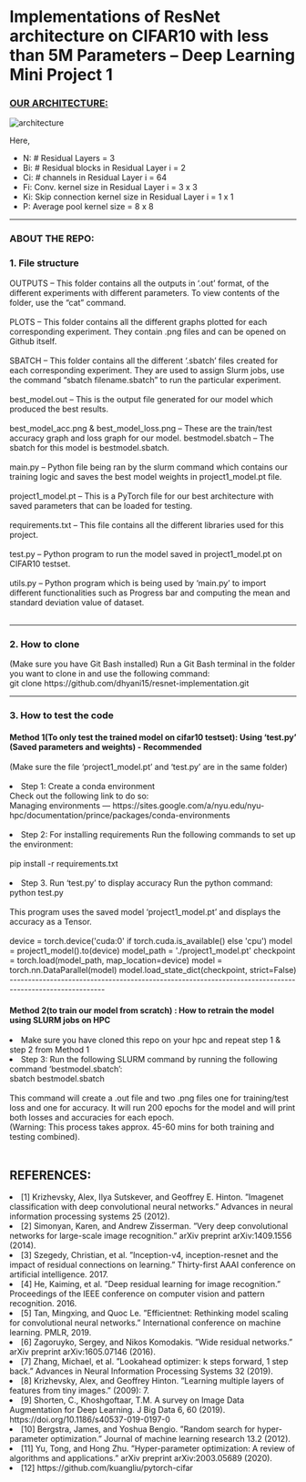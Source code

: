 <h1>Implementations of ResNet architecture on CIFAR10 with less than 5M Parameters – Deep Learning Mini Project 1</h1>

<h3> <u> OUR ARCHITECTURE: </u> </h3>

![architecture](https://user-images.githubusercontent.com/47019139/160049019-05f6d487-c9c3-4116-b435-36c512c0a7b1.PNG)

Here,
<ul>
  
<li>N: # Residual Layers = 3
<li>Bi: # Residual blocks in Residual Layer i = 2
<li>Ci: # channels in Residual Layer i = 64
<li>Fi: Conv. kernel size in Residual Layer i = 3 x 3
<li>Ki: Skip connection kernel size in Residual Layer i = 1 x 1
<li>P: Average pool kernel size = 8 x 8
</ul>

-------------------------------------------------------------------------------------------------------- 
<h3> ABOUT THE REPO: </h3>
<h3> 1. File structure </h3>
OUTPUTS – This folder contains all the outputs in ‘.out’ format, of the different experiments with different parameters. To view contents of the folder, use the “cat” command. <br><br>
PLOTS – This folder contains all the different graphs plotted for each corresponding experiment. They contain .png files and can be opened on Github itself. <br><br>
SBATCH – This folder contains all the different ‘.sbatch’ files created for each corresponding experiment. They are used to assign Slurm jobs, use the command “sbatch filename.sbatch” to run the particular experiment. <br><br>
best_model.out – This is the output file generated for our model which produced the best results. <br><br>
best_model_acc.png & best_model_loss.png – These are the train/test accuracy graph and loss graph for our model. 
bestmodel.sbatch – The sbatch for this model is bestmodel.sbatch. <br><br>
main.py – Python file being ran by the slurm command which contains our training logic and saves the best model weights in project1_model.pt file. <br><br>
project1_model.pt – This is a PyTorch file for our best architecture with saved parameters that can be loaded for testing. <br><br>
requirements.txt – This file contains all the different libraries used for this project. <br><br>
test.py – Python program to run the model saved in project1_model.pt on CIFAR10 testset. <br><br>
utils.py – Python program which is being used by ‘main.py’ to import different functionalities such as Progress bar and computing the mean and standard deviation value of dataset. <br><br>

-------------------------------------------------------------------------------------------------------- 
<h3> 2. How to clone </h3>
(Make sure you have Git Bash installed)
Run a Git Bash terminal in the folder you want to clone in and use the following command: <br>
git clone https://github.com/dhyani15/resnet-implementation.git <br>
  
-------------------------------------------------------------------------------------------------------- 
<h3> 3. How to test the code </h3>
<h4> Method 1(To only test the trained model on cifar10 testset): Using ‘test.py’ (Saved parameters and weights) - Recommended </h4>
(Make sure the file ‘project1_model.pt’ and ‘test.py’ are in the same folder) <br><br>
<li>Step 1: Create a conda environment <br>
Check out the following link to do so:  <br>
Managing environments — https://sites.google.com/a/nyu.edu/nyu-hpc/documentation/prince/packages/conda-environments <br><br>
<li>Step 2: For installing requirements
Run the following commands to set up the environment: <br><br>
pip install -r requirements.txt <br><br>
<li>Step 3. Run ‘test.py’ to display accuracy
Run the python command: <br>
python test.py <br><br>
This program uses the saved model ‘project1_model.pt’ and displays the accuracy as a Tensor. <br><br>
device = torch.device('cuda:0' if torch.cuda.is_available() else 'cpu')
model = project1_model().to(device)
model_path = './project1_model.pt'
checkpoint = torch.load(model_path, map_location=device)
model = torch.nn.DataParallel(model)
model.load_state_dict(checkpoint, strict=False)
--------------------------------------------------------------------------------------------------------  
  <h4> Method 2(to train our model from scratch) : How to retrain the model using SLURM jobs on HPC </h4>
<li>Make sure you have cloned this repo on your hpc and repeat step 1 & step 2 from Method 1 <br>
<li>Step 3: Run the following SLURM command by running the following command ‘bestmodel.sbatch’: <br>
sbatch bestmodel.sbatch <br><br>
This command will create a .out file and two .png files one for training/test loss and one for accuracy. It will run 200 epochs for the model and will print both losses and accuracies for each epoch. <br>
(Warning: This process takes approx. 45-60 mins for both training and testing combined). <br><br>

  <h2>REFERENCES:</h2>
<li>[1] Krizhevsky, Alex, Ilya Sutskever, and Geoffrey E. Hinton. ”Imagenet classification with deep convolutional
neural networks.” Advances in neural information processing systems 25 (2012).
<li>[2] Simonyan, Karen, and Andrew Zisserman. ”Very deep convolutional networks for large-scale image recognition.” arXiv preprint arXiv:1409.1556 (2014).
<li>[3] Szegedy, Christian, et al. ”Inception-v4, inception-resnet and the impact of residual connections on learning.” Thirty-first AAAI conference on artificial intelligence. 2017.
<li>[4] He, Kaiming, et al. ”Deep residual learning for image recognition.” Proceedings of the IEEE conference on
computer vision and pattern recognition. 2016.
<li>[5] Tan, Mingxing, and Quoc Le. ”Efficientnet: Rethinking model scaling for convolutional neural networks.”
International conference on machine learning. PMLR, 2019.
<li>[6] Zagoruyko, Sergey, and Nikos Komodakis. ”Wide residual networks.” arXiv preprint arXiv:1605.07146
(2016).
<li>[7] Zhang, Michael, et al. ”Lookahead optimizer: k steps forward, 1 step back.” Advances in Neural Information Processing Systems 32 (2019).
<li>[8] Krizhevsky, Alex, and Geoffrey Hinton. ”Learning multiple layers of features from tiny images.” (2009): 7.
<li>[9] Shorten, C., Khoshgoftaar, T.M. A survey on Image Data Augmentation for Deep Learning. J Big Data 6,
60 (2019). https://doi.org/10.1186/s40537-019-0197-0
<li>[10] Bergstra, James, and Yoshua Bengio. ”Random search for hyper-parameter optimization.” Journal of
machine learning research 13.2 (2012).
<li>[11] Yu, Tong, and Hong Zhu. ”Hyper-parameter optimization: A review of algorithms and applications.” arXiv
preprint arXiv:2003.05689 (2020).
<li>[12] https://github.com/kuangliu/pytorch-cifar
